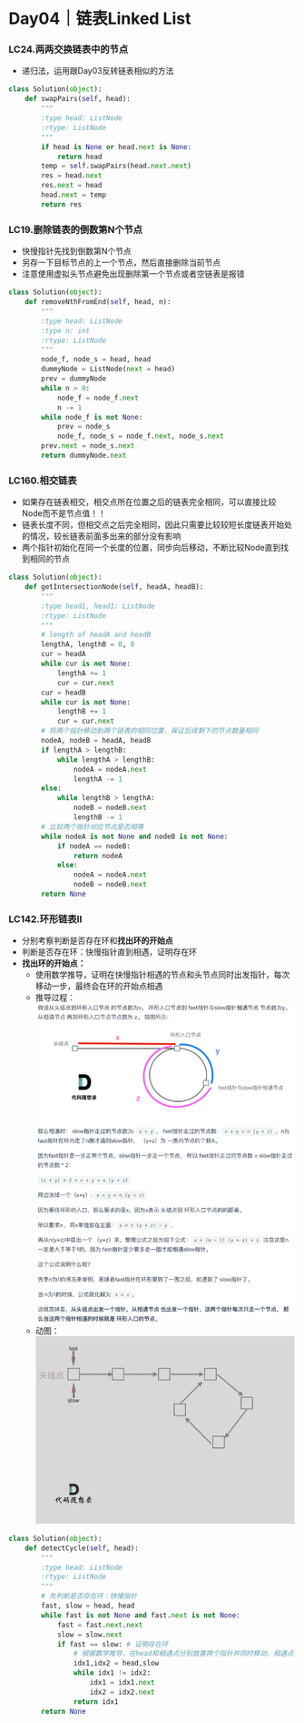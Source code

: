 # Day04｜链表Linked List
### LC24.两两交换链表中的节点
- 递归法，运用跟Day03反转链表相似的方法
```python
class Solution(object):
    def swapPairs(self, head):
        """
        :type head: ListNode
        :rtype: ListNode
        """
        if head is None or head.next is None:
            return head
        temp = self.swapPairs(head.next.next)
        res = head.next
        res.next = head
        head.next = temp
        return res
```
### LC19.删除链表的倒数第N个节点
- 快慢指针先找到倒数第N个节点
- 另存一下目标节点的上一个节点，然后直接删除当前节点
- 注意使用虚拟头节点避免出现删除第一个节点或者空链表是报错
```python
class Solution(object):
    def removeNthFromEnd(self, head, n):
        """
        :type head: ListNode
        :type n: int
        :rtype: ListNode
        """
        node_f, node_s = head, head
        dummyNode = ListNode(next = head)
        prev = dummyNode
        while n > 0:
            node_f = node_f.next
            n -= 1
        while node_f is not None:
            prev = node_s
            node_f, node_s = node_f.next, node_s.next
        prev.next = node_s.next
        return dummyNode.next
```
### LC160.相交链表
- 如果存在链表相交，相交点所在位置之后的链表完全相同，可以直接比较Node而不是节点值！！
- 链表长度不同，但相交点之后完全相同，因此只需要比较较短长度链表开始处的情况，较长链表前面多出来的部分没有影响
- 两个指针初始化在同一个长度的位置，同步向后移动，不断比较Node直到找到相同的节点
```python
class Solution(object):
    def getIntersectionNode(self, headA, headB):
        """
        :type head1, head1: ListNode
        :rtype: ListNode
        """
        # length of headA and headB
        lengthA, lengthB = 0, 0
        cur = headA
        while cur is not None:
            lengthA += 1
            cur = cur.next
        cur = headB
        while cur is not None:
            lengthB += 1
            cur = cur.next
        # 将两个指针移动到两个链表的相同位置，保证后续剩下的节点数量相同
        nodeA, nodeB = headA, headB
        if lengthA > lengthB:
            while lengthA > lengthB:
                nodeA = nodeA.next
                lengthA -= 1
        else:
            while lengthB > lengthA:
                nodeB = nodeB.next
                lengthB -= 1
        # 比较两个指针对应节点是否相等
        while nodeA is not None and nodeB is not None:
            if nodeA == nodeB:
                return nodeA
            else:
                nodeA = nodeA.next
                nodeB = nodeB.next
        return None
```
### LC142.环形链表II
- 分别考察判断是否存在环和**找出环的开始点**
- 判断是否存在环：快慢指针直到相遇，证明存在环
- **找出环的开始点：**
    - 使用数学推导，证明在快慢指针相遇的节点和头节点同时出发指针，每次移动一步，最终会在环的开始点相遇
    - 推导过程：![image](../Algo_Training_Camp/Fig/BlogDay04-Fig1.png)
    - 动图：![image2](../Algo_Training_Camp/Fig/BlogDay04-Fig2.gif)
```python
class Solution(object):
    def detectCycle(self, head):
        """
        :type head: ListNode
        :rtype: ListNode
        """
        # 先判断是否存在环：快慢指针
        fast, slow = head, head
        while fast is not None and fast.next is not None:
            fast = fast.next.next
            slow = slow.next
            if fast == slow: # 证明存在环
                # 根据数学推导，在head和相遇点分别放置两个指针并同时移动，相遇点为环开始节点
                idx1,idx2 = head,slow
                while idx1 != idx2:
                    idx1 = idx1.next
                    idx2 = idx2.next
                return idx1
        return None
```
